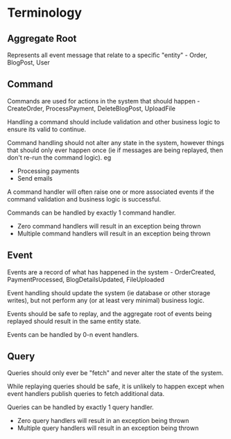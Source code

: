 # Terminology

## Aggregate Root

Represents all event message that relate to a specific "entity" - Order, BlogPost, User

## Command

Commands are used for actions in the system that should happen - CreateOrder, ProcessPayment, DeleteBlogPost, UploadFile

Handling a command should include validation and other business logic to ensure its valid to continue.

Command handling should not alter any state in the system, however things that should only ever happen once (ie if 
messages are being replayed, then don't re-run the command logic). eg

* Processing payments
* Send emails

A command handler will often raise one or more associated events if the command validation and
business logic is successful.

Commands can be handled by exactly 1 command handler. 
* Zero command handlers will result in an exception being thrown
* Multiple command handlers will result in an exception being thrown

## Event

Events are a record of what has happened in the system - OrderCreated, PaymentProcessed, BlogDetailsUpdated, FileUploaded

Event handling should update the system (ie database or other storage writes), but not perform any (or at least very minimal) business logic.

Events should be safe to replay, and the aggregate root of events being replayed should result in the same entity state.

Events can be handled by 0-n event handlers.

## Query

Queries should only ever be "fetch" and never alter the state of the system.

While replaying queries should be safe, it is unlikely to happen except when event handlers publish queries to 
fetch additional data.

Queries can be handled by exactly 1 query handler. 
* Zero query handlers will result in an exception being thrown
* Multiple query handlers will result in an exception being thrown

